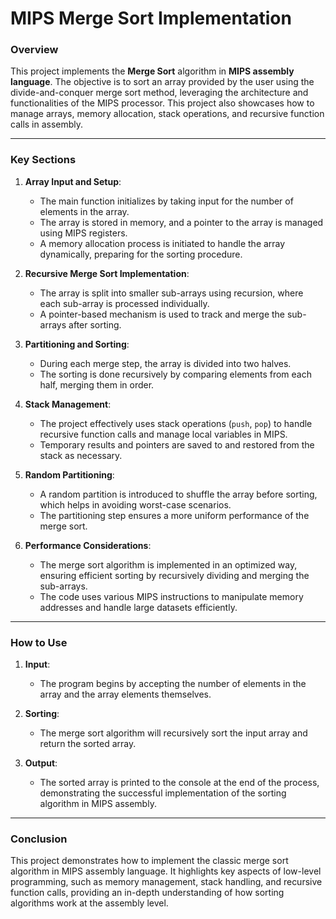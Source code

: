 # MIPS Merge Sort Implementation

### Overview
This project implements the **Merge Sort** algorithm in **MIPS assembly language**. The objective is to sort an array provided by the user using the divide-and-conquer merge sort method, leveraging the architecture and functionalities of the MIPS processor. This project also showcases how to manage arrays, memory allocation, stack operations, and recursive function calls in assembly.

---

### Key Sections

1. **Array Input and Setup**:
   - The main function initializes by taking input for the number of elements in the array.
   - The array is stored in memory, and a pointer to the array is managed using MIPS registers.
   - A memory allocation process is initiated to handle the array dynamically, preparing for the sorting procedure.

2. **Recursive Merge Sort Implementation**:
   - The array is split into smaller sub-arrays using recursion, where each sub-array is processed individually.
   - A pointer-based mechanism is used to track and merge the sub-arrays after sorting.

3. **Partitioning and Sorting**:
   - During each merge step, the array is divided into two halves.
   - The sorting is done recursively by comparing elements from each half, merging them in order.

4. **Stack Management**:
   - The project effectively uses stack operations (`push`, `pop`) to handle recursive function calls and manage local variables in MIPS.
   - Temporary results and pointers are saved to and restored from the stack as necessary.

5. **Random Partitioning**:
   - A random partition is introduced to shuffle the array before sorting, which helps in avoiding worst-case scenarios.
   - The partitioning step ensures a more uniform performance of the merge sort.

6. **Performance Considerations**:
   - The merge sort algorithm is implemented in an optimized way, ensuring efficient sorting by recursively dividing and merging the sub-arrays.
   - The code uses various MIPS instructions to manipulate memory addresses and handle large datasets efficiently.

---

### How to Use
1. **Input**: 
   - The program begins by accepting the number of elements in the array and the array elements themselves.
   
2. **Sorting**:
   - The merge sort algorithm will recursively sort the input array and return the sorted array.

3. **Output**:
   - The sorted array is printed to the console at the end of the process, demonstrating the successful implementation of the sorting algorithm in MIPS assembly.

---

### Conclusion
This project demonstrates how to implement the classic merge sort algorithm in MIPS assembly language. It highlights key aspects of low-level programming, such as memory management, stack handling, and recursive function calls, providing an in-depth understanding of how sorting algorithms work at the assembly level.
